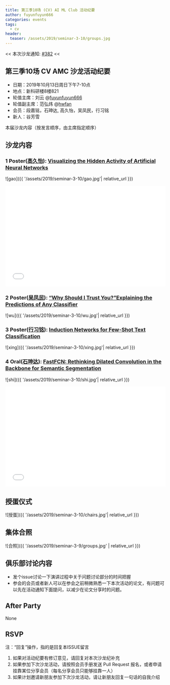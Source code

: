```yaml
---
title: 第三季10场 (CV) AI ML Club 活动纪要
author: fuyunfuyun666
categories: events
tags:
  - cv
header:
  teaser: /assets/2019/seminar-3-10/groups.jpg
---
```


<< 本次沙龙通知: [#382](https://github.com/BUPT/ai-ml.club/issues/382)  <<

## 第三季10场 CV AMC 沙龙活动纪要

- 日期：2019年10月13日周日下午7-10点
- 地点：新科研楼8楼821
- 轮值主席：刘云 @[fuyunfuyun666](https://github.com/fuyunfuyun666)
- 轮值副主席：范弘炜 @[hwfan](https://github.com/hwfan)
- 会员：段嘉铭，石珅达, 高久怡，吴凤民，行习铭
- 新人：谷芳雪

本届沙龙内容（按发言顺序，由主席指定顺序）

## 沙龙内容

### 1 Poster([高久怡](https://github.com/gaojiuy)): [Visualizing the Hidden Activity of Artificial Neural Networks](https://ieeexplore.ieee.org/document/7539329)

![gao]({{ '/assets/2019/seminar-3-10/gao.jpg'| relative_url }})

<div class="zoom-container" style="
    position: relative;
    padding-bottom:56.25%;
    padding-top:30px;
    height:0;
    overflow:hidden;
">
  <iframe
    src='{{
      '/assets/js/viewer-js/' | relative_url
    }}#{{
      '/assets/2019/seminar-3-10/gao.pdf' | relative_url
    }}'
    width='560'
    height='315'
    allowfullscreen
    webkitallowfullscreen
    frameborder="0"
    style="
      position: absolute;
      top:0;
      left:0;
      width:100%;
      height:100%;
    "
  ></iframe>
</div>

### 2 Poster([吴凤民](https://github.com/Leona08)): [“Why Should I Trust You?”Explaining the Predictions of Any Classifier](https://arxiv.org/abs/1602.04938)

![wu]({{ '/assets/2019/seminar-3-10/wu.jpg'| relative_url }})

### 3 Poster([行习铭](https://github.com/ximingxing)): [Induction Networks for Few-Shot Text Classification](https://arxiv.org/abs/1902.10482)

![xing]({{ '/assets/2019/seminar-3-10/xing.jpg'| relative_url }})

### 4 Oral([石珅达](https://github.com/CyFeng16)): [FastFCN: Rethinking Dilated Convolution in the Backbone for Semantic Segmentation](https://arxiv.org/abs/1903.11816)

![shi]({{ '/assets/2019/seminar-3-10/shi.jpg'| relative_url }})

<div class="zoom-container" style="
    position: relative;
    padding-bottom:56.25%;
    padding-top:30px;
    height:0;
    overflow:hidden;
">
  <iframe
    src='{{
      '/assets/js/viewer-js/' | relative_url
    }}#{{
      '/assets/2019/seminar-3-10/shi.pdf' | relative_url
    }}'
    width='560'
    height='315'
    allowfullscreen
    webkitallowfullscreen
    frameborder="0"
    style="
      position: absolute;
      top:0;
      left:0;
      width:100%;
      height:100%;
    "
  ></iframe>
</div>

## 授蛋仪式

![授蛋]({{ '/assets/2019/seminar-3-10/chairs.jpg'| relative_url }})


## 集体合照

![合照]({{ '/assets/2019/seminar-3-9/groups.jpg' | relative_url }})


## 俱乐部讨论内容

- 发个issue讨论一下演讲过程中关于问题讨论部分的时间把握
- 参会的会员或者新人可以在参会之前稍微熟悉一下本次活动的论文，有问题可以先在活动通知下面提问，以减少在论文分享时的问题。

## After Party
None

## RSVP

注：“回复”操作，指的是回复本ISSUE留言

1. 如果对活动纪要有修订意见，请回复对本次沙龙纪补充
2. 如果参加下次沙龙活动，请按照会员手册发送 Pull Request 报名，或者申请挂靠某位分享会员（每名分享会员只能够挂靠一人）
3. 如果计划邀请新朋友参加下次沙龙活动，请让新朋友回复一句话的自我介绍